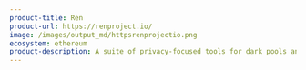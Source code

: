 ```yaml
---
product-title: Ren
product-url: https://renproject.io/
image: /images/output_md/httpsrenprojectio.png
ecosystem: ethereum
product-description: A suite of privacy-focused tools for dark pools and other financial applications.
---
```


